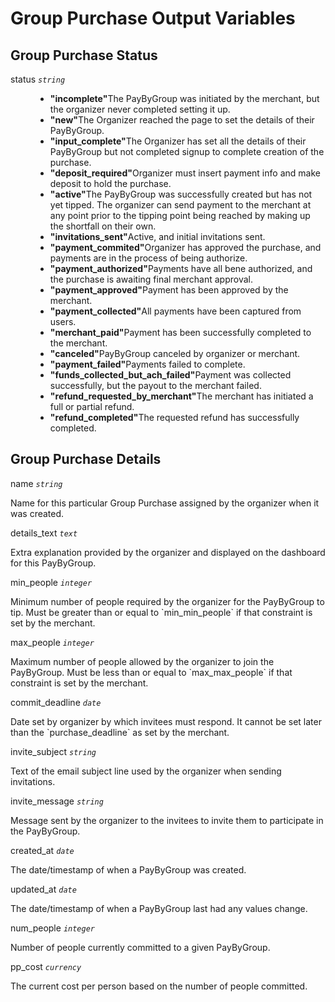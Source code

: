 # Group Purchase Output Variables

## Group Purchase Status
<dl>
  <dt>status <code><i>string</i></code></dt>
  <dd>
    <ul>
      <li><strong>"incomplete"</strong>The PayByGroup was initiated by the merchant, but the organizer never completed setting it up.</li>
      <li><strong>"new"</strong>The Organizer reached the page to set the details of their PayByGroup.</li>
      <li><strong>"input_complete"</strong>The Organizer has set all the details of their PayByGroup but not completed signup to complete creation of the purchase.</li>
      <li><strong>"deposit_required"</strong>Organizer must insert payment info and make deposit to hold the purchase.</li>
      <li><strong>"active"</strong>The PayByGroup was successfully created but has not yet tipped. The organizer can send payment to the merchant at any point prior to the tipping point being reached by making up the shortfall on their own.</li>
      <li><strong>"invitations_sent"</strong>Active, and initial invitations sent.</li>
      <li><strong>"payment_commited"</strong>Organizer has approved the purchase, and payments are in the process of being authorize.</li>
      <li><strong>"payment_authorized"</strong>Payments have all bene authorized, and the purchase is awaiting final merchant approval.</li>
      <li><strong>"payment_approved"</strong>Payment has been approved by the merchant.</li>
      <li><strong>"payment_collected"</strong>All payments have been captured from users.</li>
      <li><strong>"merchant_paid"</strong>Payment has been successfully completed to the merchant.</li>
      <li><strong>"canceled"</strong>PayByGroup canceled by organizer or merchant.</li>
      <li><strong>"payment_failed"</strong>Payments failed to complete.</li>
      <li><strong>"funds_collected_but_ach_failed"</strong>Payment was collected successfully, but the payout to the merchant failed.</li>
      <li><strong>"refund_requested_by_merchant"</strong>The merchant has initiated a full or partial refund.</li>
      <li><strong>"refund_completed"</strong>The requested refund has successfully completed.</li>
    </ul>
  </dd>
</dl>

## Group Purchase Details
<dl>
  <dt>name <code><i>string</i></code></dt>
  <dl>Name for this particular Group Purchase assigned by the organizer when it was created.</dl>
  <dt>details_text <code><i>text</i></code></dt>
  <dl>Extra explanation provided by the organizer and displayed on the dashboard for this PayByGroup.</dl>
  <dt>min_people <code><i>integer</i></code></dt>
  <dl>Minimum number of people required by the organizer for the PayByGroup to tip. Must be greater than or equal to `min_min_people` if that constraint is set by the merchant.</dl>
  <dt>max_people <code><i>integer</i></code></dt>
  <dl>Maximum number of people allowed by the organizer to join the PayByGroup. Must be less than or equal to `max_max_people` if that constraint is set by the merchant.</dl>
  <dt>commit_deadline <code><i>date</i></code></dt>
  <dl>Date set by organizer by which invitees must respond. It cannot be set later than the `purchase_deadline` as set by the merchant.</dl>
  <dt>invite_subject <code><i>string</i></code></dt>
  <dl>Text of the email subject line used by the organizer when sending invitations.</dl>
  <dt>invite_message <code><i>string</i></code></dt>
  <dl>Message sent by the organizer to the invitees to invite them to participate in the PayByGroup.</dl>
  <dt>created_at <code><i>date</i></code></dt>
  <dl>The date/timestamp of when a PayByGroup was created.</dl>
  <dt>updated_at <code><i>date</i></code></dt>
  <dl>The date/timestamp of when a PayByGroup last had any values change.</dl>
  <dt>num_people <code><i>integer</i></code></dt>
  <dl>Number of people currently committed to a given PayByGroup.</dl>
  <dt>pp_cost <code><i>currency</i></code></dt>
  <dl>The current cost per person based on the number of people committed.</dl>
</dl>
